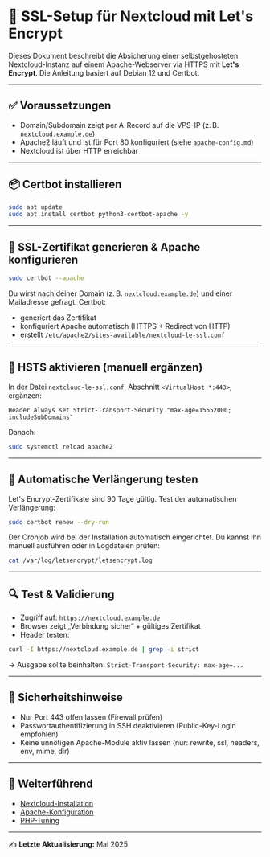 # 🔐 SSL-Setup für Nextcloud mit Let's Encrypt

Dieses Dokument beschreibt die Absicherung einer selbstgehosteten Nextcloud-Instanz auf einem Apache-Webserver via HTTPS mit **Let's Encrypt**. Die Anleitung basiert auf Debian 12 und Certbot.

---

## ✅ Voraussetzungen

* Domain/Subdomain zeigt per A-Record auf die VPS-IP (z. B. `nextcloud.example.de`)
* Apache2 läuft und ist für Port 80 konfiguriert (siehe `apache-config.md`)
* Nextcloud ist über HTTP erreichbar

---

## 📦 Certbot installieren

```bash
sudo apt update
sudo apt install certbot python3-certbot-apache -y
```

---

## 🔧 SSL-Zertifikat generieren & Apache konfigurieren

```bash
sudo certbot --apache
```

Du wirst nach deiner Domain (z. B. `nextcloud.example.de`) und einer Mailadresse gefragt. Certbot:

* generiert das Zertifikat
* konfiguriert Apache automatisch (HTTPS + Redirect von HTTP)
* erstellt `/etc/apache2/sites-available/nextcloud-le-ssl.conf`

---

## 🧩 HSTS aktivieren (manuell ergänzen)

In der Datei `nextcloud-le-ssl.conf`, Abschnitt `<VirtualHost *:443>`, ergänzen:

```apacheconf
Header always set Strict-Transport-Security "max-age=15552000; includeSubDomains"
```

Danach:

```bash
sudo systemctl reload apache2
```

---

## 🔁 Automatische Verlängerung testen

Let's Encrypt-Zertifikate sind 90 Tage gültig. Test der automatischen Verlängerung:

```bash
sudo certbot renew --dry-run
```

Der Cronjob wird bei der Installation automatisch eingerichtet. Du kannst ihn manuell ausführen oder in Logdateien prüfen:

```bash
cat /var/log/letsencrypt/letsencrypt.log
```

---

## 🔍 Test & Validierung

* Zugriff auf: `https://nextcloud.example.de`
* Browser zeigt „Verbindung sicher“ + gültiges Zertifikat
* Header testen:

```bash
curl -I https://nextcloud.example.de | grep -i strict
```

→ Ausgabe sollte beinhalten: `Strict-Transport-Security: max-age=...`

---

## 📌 Sicherheitshinweise

* Nur Port 443 offen lassen (Firewall prüfen)
* Passwortauthentifizierung in SSH deaktivieren (Public-Key-Login empfohlen)
* Keine unnötigen Apache-Module aktiv lassen (nur: rewrite, ssl, headers, env, mime, dir)

---

## 🔗 Weiterführend

* [Nextcloud-Installation](nextcloud-installation.md)
* [Apache-Konfiguration](apache-config.md)
* [PHP-Tuning](php-tuning.md)

---

✍ **Letzte Aktualisierung:** Mai 2025
